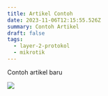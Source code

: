 ```yaml
---
title: Artikel Contoh
date: 2023-11-06T12:15:55.526Z
summary: Contoh Artikel
draft: false
tags:
  - layer-2-protokol
  - mikrotik
---
```

Contoh artikel baru



![](/images/uploads/screenshot-from-2023-11-05-18-28-23.png)